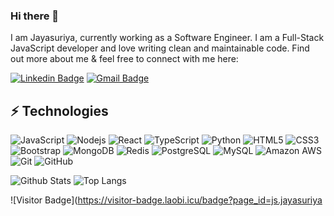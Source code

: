 
### Hi there 👋

I am Jayasuriya, currently working as a Software Engineer. I am a Full-Stack JavaScript developer and love writing clean and maintainable code. Find out more about me & feel free to connect with me here:

[![Linkedin Badge](https://img.shields.io/badge/-Jayasuriya-blue?style=flat-square&logo=Linkedin&logoColor=white&link=https://www.linkedin.com/in/jaya-suriya-480818179/)](https://www.linkedin.com/in/jaya-suriya-480818179/)
[![Gmail Badge](https://img.shields.io/badge/-suriyashan98@gmail.com-c14438?style=flat-square&logo=Gmail&logoColor=white&link=mailto:suriyashan98@gmail.com)](mailto:suriyashan98@gmail.com)


## ⚡ Technologies

![JavaScript](https://img.shields.io/badge/-JavaScript-black?style=flat-square&logo=javascript)
![Nodejs](https://img.shields.io/badge/-Nodejs-black?style=flat-square&logo=Node.js)
![React](https://img.shields.io/badge/-React-black?style=flat-square&logo=react)
![TypeScript](https://img.shields.io/badge/-TypeScript-007ACC?style=flat-square&logo=typescript)
![Python](https://img.shields.io/badge/-Python-black?style=flat-square&logo=Python)
![HTML5](https://img.shields.io/badge/-HTML5-E34F26?style=flat-square&logo=html5&logoColor=white)
![CSS3](https://img.shields.io/badge/-CSS3-1572B6?style=flat-square&logo=css3)
![Bootstrap](https://img.shields.io/badge/-Bootstrap-563D7C?style=flat-square&logo=bootstrap)
![MongoDB](https://img.shields.io/badge/-MongoDB-black?style=flat-square&logo=mongodb)
![Redis](https://img.shields.io/badge/-Redis-black?style=flat-square&logo=Redis)
![PostgreSQL](https://img.shields.io/badge/-PostgreSQL-336791?style=flat-square&logo=postgresql)
![MySQL](https://img.shields.io/badge/-MySQL-black?style=flat-square&logo=mysql)
![Amazon AWS](https://img.shields.io/badge/Amazon%20AWS-232F3E?style=flat-square&logo=amazon-aws)
![Git](https://img.shields.io/badge/-Git-black?style=flat-square&logo=git)
![GitHub](https://img.shields.io/badge/-GitHub-181717?style=flat-square&logo=github)

![Github Stats](https://github-readme-stats.vercel.app/api?username=jayasuriya3&count_private=true&show_icons=true&include_all_commits=true)
![Top Langs](https://github-readme-stats.vercel.app/api/top-langs/?username=jayasuriya3&hide=TeX&layout=compact)

![Visitor Badge](https://visitor-badge.laobi.icu/badge?page_id=js.jayasuriya
